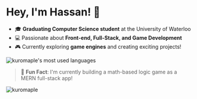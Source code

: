 <h1 align="left">Hey, I'm Hassan! 👋</h1>

- 🎓 **Graduating Computer Science student** at the University of Waterloo  
- 💻 Passionate about **Front-end, Full-Stack, and Game Development**  
- 🎮 Currently exploring **game engines** and creating exciting projects!  

<p align="left">
  <img 
    src="https://github-readme-stats.vercel.app/api/top-langs?username=kuromaple&show_icons=true&locale=en&layout=compact&theme=dark" 
    alt="kuromaple's most used languages" 
  />
</p>




> 🌱 **Fun Fact**: I'm currently building a math-based logic game as a MERN full-stack app! 

<p align="left"> 
  <img 
    src="https://komarev.com/ghpvc/?username=kuromaple&label=Profile%20views&color=0e75b6&style=flat" 
    alt="kuromaple" 
  /> 
</p>
